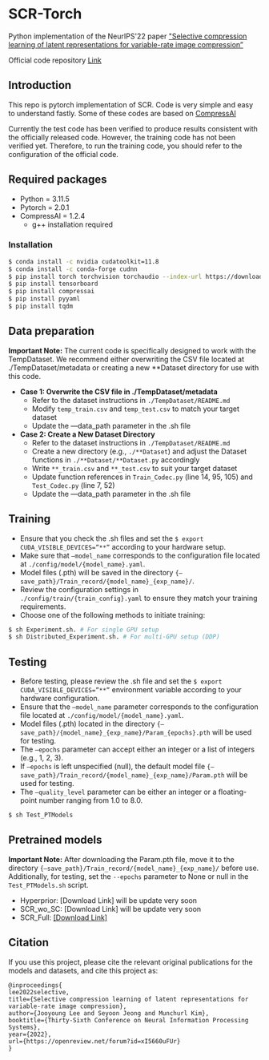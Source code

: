 # SCR-Torch

Python implementation of the NeurIPS'22 paper ["Selective compression learning of latent representations for variable-rate image compression”](https://arxiv.org/abs/2211.04104)

Official code repository [Link](https://github.com/JooyoungLeeETRI/SCR)
## Introduction

This repo is pytorch implementation of SCR. Code is very simple and easy to understand fastly.
Some of these codes are based on [CompressAI](https://github.com/InterDigitalInc/CompressAI)

Currently the test code has been verified to produce results consistent with the officially released code. However, the training code has not been verified yet. Therefore, to run the training code, you should refer to the configuration of the official code.

## Required packages

- Python = 3.11.5
- Pytorch = 2.0.1
- CompressAI = 1.2.4
  - g++ installation required 
  
### Installation

```bash
$ conda install -c nvidia cudatoolkit=11.8
$ conda install -c conda-forge cudnn
$ pip install torch torchvision torchaudio --index-url https://download.pytorch.org/whl/cu118 
$ pip install tensorboard
$ pip install compressai
$ pip install pyyaml
$ pip install tqdm
```


## Data preparation

**Important Note:** The current code is specifically designed to work with the TempDataset. We recommend either overwriting the CSV file located at ./TempDataset/metadata or creating a new **Dataset directory for use with this code.

- **Case 1: Overwrite the CSV file in ./TempDataset/metadata**
    - Refer to the dataset instructions in `./TempDataset/README.md`
    - Modify `temp_train.csv` and `temp_test.csv` to match your target dataset
    - Update the —data_path parameter in the .sh file
- **Case 2: Create a New Dataset Directory**
    - Refer to the dataset instructions in `./TempDataset/README.md`
    - Create a new directory (e.g., `./**Dataset`) and adjust the Dataset functions in `./**Dataset/**Dataset.py` accordingly
    - Write `**_train.csv` and `**_test.csv` to suit your target dataset
    - Update function references in `Train_Codec.py` (line 14, 95, 105) and `Test_Codec.py` (line 7, 52)
    - Update the —data_path parameter in the .sh file

## Training

- Ensure that you check the .sh files and set the `$ export CUDA_VISIBLE_DEVICES=”**”` according to your hardware setup.
- Make sure that `—model_name` corresponds to the configuration file located at `./config/model/{model_name}.yaml`.
- Model files (.pth) will be saved in the directory `{—save_path}/Train_record/{model_name}_{exp_name}/`.
- Review the configuration settings in `./config/train/{train_config}.yaml` to ensure they match your training requirements.
- Choose one of the following methods to initiate training:

```bash
$ sh Experiment.sh. # For single GPU setup
$ sh Distributed_Experiment.sh. # For multi-GPU setup (DDP)
```

## Testing

- Before testing, please review the .sh file and set the `$ export CUDA_VISIBLE_DEVICES=”**”` environment variable according to your hardware configuration.
- Ensure that the `—model_name` parameter corresponds to the configuration file located at `./config/model/{model_name}.yaml`.
- Model files (.pth) located in the directory `{—save_path}/{model_name}_{exp_name}/Param_{epochs}.pth` will be used for testing.
- The `—epochs` parameter can accept either an integer or a list of integers (e.g., 1, 2, 3).
- If `—epochs` is left unspecified (null), the default model file `{—save_path}/Train_record/{model_name}_{exp_name}/Param.pth` will be used for testing.
- The `—quality_level` parameter can be either an integer or a floating-point number ranging from 1.0 to 8.0.

```bash
$ sh Test_PTModels
```

## P**retrained models**

**Important Note:** After downloading the Param.pth file, move it to the directory `{—save_path}/Train_record/{model_name}_{exp_name}/` before use. 
Additionally, for testing, set the `--epochs` parameter to None or null in the `Test_PTModels.sh` script.

- Hyperprior: [Download Link] will be update very soon
- SCR_wo_SC: [Download Link] will be update very soon
- SCR_Full: [[Download Link]](https://drive.google.com/file/d/1Tsz1NKK8jvdOMioBY40mqiwS6mUsmY28/view?usp=sharing)

## **Citation**

If you use this project, please cite the relevant original publications for the models and datasets, and cite this project as:

```
@inproceedings{
lee2022selective,
title={Selective compression learning of latent representations for variable-rate image compression},
author={Jooyoung Lee and Seyoon Jeong and Munchurl Kim},
booktitle={Thirty-Sixth Conference on Neural Information Processing Systems},
year={2022},
url={https://openreview.net/forum?id=xI5660uFUr}
}
```